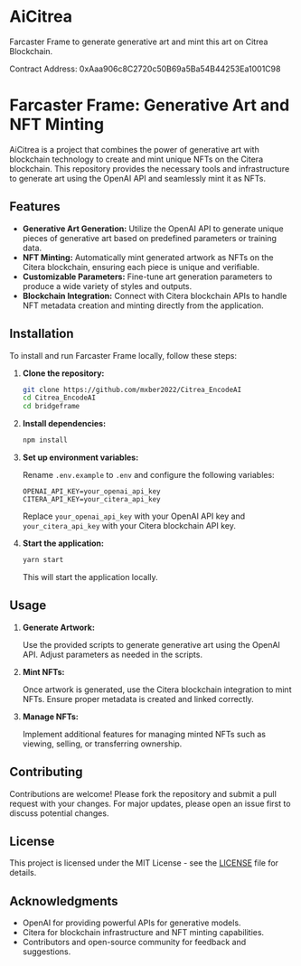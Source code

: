 # AiCitrea
 
Farcaster Frame to generate generative art and mint this art on Citrea Blockchain.

Contract Address: 0xAaa906c8C2720c50B69a5Ba54B44253Ea1001C98

# Farcaster Frame: Generative Art and NFT Minting

AiCitrea is a project that combines the power of generative art with blockchain technology to create and mint unique NFTs on the Citera blockchain. This repository provides the necessary tools and infrastructure to generate art using the OpenAI API and seamlessly mint it as NFTs.

## Features

- **Generative Art Generation:** Utilize the OpenAI API to generate unique pieces of generative art based on predefined parameters or training data.
- **NFT Minting:** Automatically mint generated artwork as NFTs on the Citera blockchain, ensuring each piece is unique and verifiable.
- **Customizable Parameters:** Fine-tune art generation parameters to produce a wide variety of styles and outputs.
- **Blockchain Integration:** Connect with Citera blockchain APIs to handle NFT metadata creation and minting directly from the application.

## Installation

To install and run Farcaster Frame locally, follow these steps:

1. **Clone the repository:**

   ```bash
   git clone https://github.com/mxber2022/Citrea_EncodeAI
   cd Citrea_EncodeAI
   cd bridgeframe
   ```

2. **Install dependencies:**

   ```bash
   npm install
   ```

3. **Set up environment variables:**

   Rename `.env.example` to `.env` and configure the following variables:

   ```plaintext
   OPENAI_API_KEY=your_openai_api_key
   CITERA_API_KEY=your_citera_api_key
   ```

   Replace `your_openai_api_key` with your OpenAI API key and `your_citera_api_key` with your Citera blockchain API key.

4. **Start the application:**

   ```bash
   yarn start
   ```

   This will start the application locally.

## Usage

1. **Generate Artwork:**

   Use the provided scripts to generate generative art using the OpenAI API. Adjust parameters as needed in the scripts.

2. **Mint NFTs:**

   Once artwork is generated, use the Citera blockchain integration to mint NFTs. Ensure proper metadata is created and linked correctly.

3. **Manage NFTs:**

   Implement additional features for managing minted NFTs such as viewing, selling, or transferring ownership.

## Contributing

Contributions are welcome! Please fork the repository and submit a pull request with your changes. For major updates, please open an issue first to discuss potential changes.

## License

This project is licensed under the MIT License - see the [LICENSE](LICENSE) file for details.

## Acknowledgments

- OpenAI for providing powerful APIs for generative models.
- Citera for blockchain infrastructure and NFT minting capabilities.
- Contributors and open-source community for feedback and suggestions.
